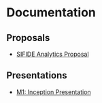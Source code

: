 # Documentation

## Proposals
- [SIFIDE Analytics Proposal](https://github.com/SIFIDE-Analytics/Website/files/10831533/SIFIDE-Analytics-Proposal.pdf)

## Presentations
- [M1: Inception Presentation](https://github.com/SIFIDE-Analytics/Website/files/10852759/M1-Inception-Presentation.pdf)
